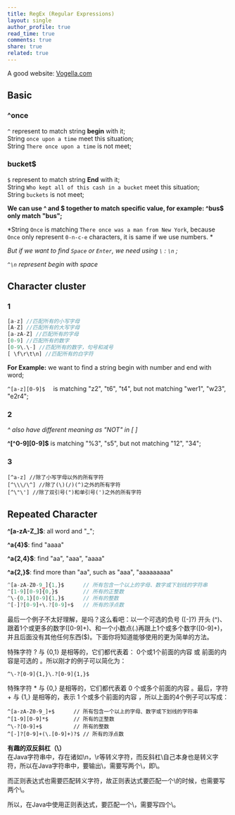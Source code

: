 ```yaml
---
title: RegEx (Regular Expressions)
layout: single
author_profile: true
read_time: true
comments: true
share: true
related: true
---
```


A good website: [Vogella.com](https://www.vogella.com/tutorials/JavaRegularExpressions/article.html)

## Basic
### ^once 

`^` represent to match string **begin** with it; <br/>
String `once upon a time` meet this situation; <br/>
String `There once upon a time` is not meet;<br/>


### bucket$

`$` represent to match string **End** with it; <br/>
String `Who kept all of this cash in a bucket` meet this situation; <br/>
String `buckets` is not meet;<br/>

**We can use ^ and $ together to match specific value, for example: ^bus$ only match "bus";**

*String `Once` is matching `There once was a man from New York`, because `Once` only represent `0-n-c-e` characters, it is same if we use numbers. *

*But if we want to find `Space` or `Enter`, we need using `\` : `\n` ;*

*`^\n` represent begin with space*


## Character cluster

### 1
```js
[a-z] //匹配所有的小写字母 
[A-Z] //匹配所有的大写字母 
[a-zA-Z] //匹配所有的字母 
[0-9] //匹配所有的数字 
[0-9\.\-] //匹配所有的数字，句号和减号 
[ \f\r\t\n] //匹配所有的白字符
```

**For Example:** we want to find a string begin with number and end with word; <br/>


`^[a-z][0-9]$  ` is matching "z2", "t6", "t4", but not matching "wer1", "w23", "e2r4"; <br/>

### 2

*^ also have different meaning as "NOT" in [ ]*

**^[^0-9][0-9]$** is matching "%3", "s5", but not matching "12", "34";

### 3

```
[^a-z] //除了小写字母以外的所有字符 
[^\\\/\^] //除了(\)(/)(^)之外的所有字符 
[^\"\'] //除了双引号(")和单引号(')之外的所有字符
```


## Repeated Character

**^[a-zA-Z_]$**: all word and "_"; <br/>

**^a{4}$**:	 find "aaaa" <br/>

**^a{2,4}$**: find "aa", "aaa", "aaaa" <br/>

**^a{2,}$**:  find more than "aa", such as "aaa", "aaaaaaaaa" <br/>

```js
^[a-zA-Z0-9_]{1,}$      // 所有包含一个以上的字母、数字或下划线的字符串 
^[1-9][0-9]{0,}$        // 所有的正整数 
^\-{0,1}[0-9]{1,}$      // 所有的整数 
^[-]?[0-9]+\.?[0-9]+$   // 所有的浮点数
```

最后一个例子不太好理解，是吗？这么看吧：以一个可选的负号 ([-]?) 开头 (^)、跟着1个或更多的数字([0-9]+)、和一个小数点(\.)再跟上1个或多个数字([0-9]+)，并且后面没有其他任何东西($)。下面你将知道能够使用的更为简单的方法。 <br/>

特殊字符 ? 与 {0,1} 是相等的，它们都代表着： 0个或1个前面的内容 或 前面的内容是可选的 。所以刚才的例子可以简化为：<br/>

```
^\-?[0-9]{1,}\.?[0-9]{1,}$
```

特殊字符 * 与 {0,} 是相等的，它们都代表着 0 个或多个前面的内容 。最后，字符 + 与 {1,} 是相等的，表示 1 个或多个前面的内容 ，所以上面的4个例子可以写成：

```
^[a-zA-Z0-9_]+$      // 所有包含一个以上的字母、数字或下划线的字符串 
^[1-9][0-9]*$        // 所有的正整数 
^\-?[0-9]+$          // 所有的整数 
^[-]?[0-9]+(\.[0-9]+)?$ // 所有的浮点数
```

**有趣的双反斜杠（\\）** <br/>
在Java字符串中，存在诸如\n，\r等转义字符，而反斜杠\自己本身也是转义字符，所以在Java字符串中，要输出\，需要写两个\，即\\。<br/>

而正则表达式也需要匹配转义字符，故正则表达式要匹配一个\的时候，也需要写两个\\。 <br/>

所以，在Java中使用正则表达式，要匹配一个\，需要写四个\。